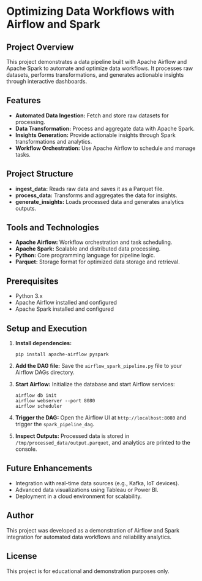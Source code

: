 
# Optimizing Data Workflows with Airflow and Spark

## Project Overview
This project demonstrates a data pipeline built with Apache Airflow and Apache Spark to automate and optimize data workflows. It processes raw datasets, performs transformations, and generates actionable insights through interactive dashboards.

## Features
- **Automated Data Ingestion:** Fetch and store raw datasets for processing.
- **Data Transformation:** Process and aggregate data with Apache Spark.
- **Insights Generation:** Provide actionable insights through Spark transformations and analytics.
- **Workflow Orchestration:** Use Apache Airflow to schedule and manage tasks.

## Project Structure
- **ingest_data:** Reads raw data and saves it as a Parquet file.
- **process_data:** Transforms and aggregates the data for insights.
- **generate_insights:** Loads processed data and generates analytics outputs.

## Tools and Technologies
- **Apache Airflow:** Workflow orchestration and task scheduling.
- **Apache Spark:** Scalable and distributed data processing.
- **Python:** Core programming language for pipeline logic.
- **Parquet:** Storage format for optimized data storage and retrieval.

## Prerequisites
- Python 3.x
- Apache Airflow installed and configured
- Apache Spark installed and configured

## Setup and Execution
1. **Install dependencies:**
   ```
   pip install apache-airflow pyspark
   ```

2. **Add the DAG file:**
   Save the `airflow_spark_pipeline.py` file to your Airflow DAGs directory.

3. **Start Airflow:**
   Initialize the database and start Airflow services:
   ```
   airflow db init
   airflow webserver --port 8080
   airflow scheduler
   ```

4. **Trigger the DAG:**
   Open the Airflow UI at `http://localhost:8080` and trigger the `spark_pipeline_dag`.

5. **Inspect Outputs:**
   Processed data is stored in `/tmp/processed_data/output.parquet`, and analytics are printed to the console.

## Future Enhancements
- Integration with real-time data sources (e.g., Kafka, IoT devices).
- Advanced data visualizations using Tableau or Power BI.
- Deployment in a cloud environment for scalability.

## Author
This project was developed as a demonstration of Airflow and Spark integration for automated data workflows and reliability analytics.

## License
This project is for educational and demonstration purposes only.
